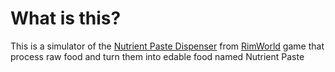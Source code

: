# What is this?
This is a simulator of the [Nutrient Paste Dispenser](https://rimworldwiki.com/wiki/Nutrient_paste_dispenser) from [RimWorld](https://store.steampowered.com/app/294100/RimWorld/) game that process raw food and turn them into edable food named Nutrient Paste
